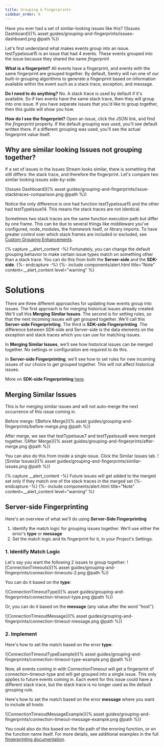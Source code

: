 ```yaml
---
title: Grouping & Fingerprints
sidebar_order: 0
---
```


Have you ever had a set of similar-looking issues like this?
![Issues Dashboard]({% asset guides/grouping-and-fingerprints/issues-dashboard.png @path %})

Let's first understand what makes events group into an issue. testTypeIssue15 is an issue that had 4 events. These events grouped into the issue because they shared the same *fingerprint*

**What is a fingerprint?** All events have a fingerprint, and events with the same fingerprint are grouped together. By default, Sentry will run one of our built-in grouping algorithms to generate a fingerprint based on information available within the event such as a stack trace, exception, and message.

**Do I need to do anything?** No. A stack trace is used by default if it's available. So if two events have the same stack trace, then they will group into one issue. If you have separate issues that you'd like to group together, then this guide will show you how.

**How do I see the fingerprint?** Open an issue, click the JSON link, and find the *fingerprint* property. If the default grouping was used, you'll see default written there. If a different grouping was used, you'll see the actual fingerprint value itself.

## Why are similar looking Issues not grouping together?
If a set of issues in the Issues Stream looks similar, there is something that still differs: the stack trace, and therefore the fingerprint. Let's compare two similar looking issues side-by-side:

![Issues Dashboard]({% asset guides/grouping-and-fingerprints/issue-stacktraces-comparison.png @path %})

Notice the only difference is one had function testTypeIssue15 and the other had testTypeIssue14. This means the stack traces are not identical.

Sometimes two stack traces are the same function execution path but differ by one frame. This can be due to several things like middleware you've configured, node_modules, the framework itself, or library imports. To have greater control over which stack frames are included or excluded, see [Custom Grouping Enhancements](https://docs.sentry.io/data-management/event-grouping/grouping-enhancements/).

{% capture __alert_content -%}
Fortunately, you can change the default grouping behavior to make certain issue types match on something other than a stack trace. You can do this from both the **Server-side** and the **SDK-side**.
{%- endcapture -%}
{%- include components/alert.html
    title="Note"
    content=__alert_content
    level="warning"
%}

# Solutions
There are three different approaches for updating how events group into issues. The first approach is for merging historical issues already created. We'll call this **Merging Similar Issues**. The second is for setting rules, so that the next incoming issues will get grouped together. We'll call this **Server-side Fingerprinting**. The third is **SDK-side Fingerprinting**. The difference between SDK-side and Server-side is the data elements on the exception and stack traces which you can use for matching issues.

In **Merging Similar Issues**, we'll see how historical issues can be merged together. No settings or configuration are required to do this.

In **Server-side Fingerprinting**, we'll see how to set rules for new incoming issues of our choice to get grouped together. This will not affect historical issues.

More on **SDK-side Fingerprinting** [here](https://docs.sentry.io/data-management/event-grouping/sdk-fingerprinting/?platform=javascript).

## Merging Similar Issues
This is for merging similar issues and will not auto-merge the next occurrence of this issue coming in.

Before merge: 
![Before Merge]({% asset guides/grouping-and-fingerprints/before-merge.png @path %})

After merge, we see that testTypeIssue7 and testTypeIssue8 were merged together.
![After Merge]({% asset guides/grouping-and-fingerprints/after-merge.png @path %})

You can also do this from inside a single issue. Click the Similar Issues tab. 
![Similar Issues]({% asset guides/grouping-and-fingerprints/similar-issues.png @path %})

{% capture __alert_content -%}
Future issues will get added to the merged set only if they match one of the stack traces in the merged set
{%- endcapture -%}
{%- include components/alert.html
    title="Note"
    content=__alert_content
    level="warning"
%}

## Server-side Fingerprinting

Here's an overview of what we'll do using **Server-Side Fingerprinting**
1. Identify the match logic for grouping issues together. We'll use either the error's **type** or **message**
2. Set the match logic and its fingerprint for it, in your Project's Settings.


### 1. Identify Match Logic

Let's say you want the following 2 issues to group together:
![ConnectionTimeouts]({% asset guides/grouping-and-fingerprints/connection-timeouts-2.png @path %})

You can do it based on the **type**:

![ConnectionTimeoutType]({% asset guides/grouping-and-fingerprints/connection-timeout-type.png @path %})

Or, you can do it based on the **message** (any value after the word "host"):

![ConnectionTimeoutMessage]({% asset guides/grouping-and-fingerprints/connection-timeout-message.png @path %})


### 2. Implement
Here's how to set the match based on the error **type**: 

![ConnectionTimeoutTypeExample]({% asset guides/grouping-and-fingerprints/connection-timeout-type-example.png @path %})

Now, all events coming in with ConnectionTimeout will get a fingerprint of connection-timeout-type and will get grouped into a single issue. This only applies to future events coming in. Each event for this issue could have a different stack trace, but the stack trace is no longer used as the default grouping rule.

Here's how to set the match based on the error **message** where you want to include all hosts:

![ConnectionTimeoutMessageExample]({% asset guides/grouping-and-fingerprints/connection-timeout-message-example.png @path %})

You could also do this based on the file path of the erroring function, or on the function name itself. For more details, see additional examples in the full [fingerprinting documentation](https://docs.sentry.io/data-management/event-grouping/server-side-fingerprinting/#examples).
